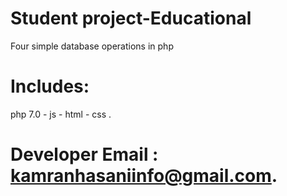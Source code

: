 # Student project-Educational
Four simple database operations in php 
# Includes:
php 7.0 -
js -
html -
css .
# Developer Email : kamranhasaniinfo@gmail.com.
